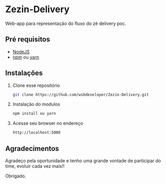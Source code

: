# Zezin-Delivery

Web-app para representação do fluxo do zé delivery poc.

## Pré requisitos

- [NodeJS](https://nodejs.org/en/)
- [npm](https://www.npmjs.com/get-npm) ou [yarn](https://classic.yarnpkg.com/pt-BR/docs/cli/install/)

## Instalações

1) Clone esse repositório

    ```bash
    git clone https://github.com/wsbdeveloper/Zezin-Delivery.git
    ```

2) Instalação do modulos

    ```bash
    npm install ou yarn
    ```

3) Acesse seu browser no endereço

    ```bash
    http://localhost:5000
    ```
    
## Agradecimentos

Agradeço pela oportunidade e tenho uma grande vontade de participar do time, evoluir cada vez mais!!

Obrigado.
